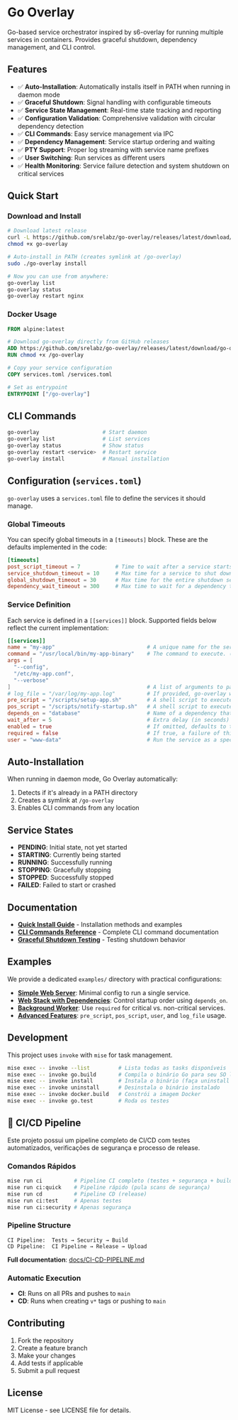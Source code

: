 # Go Overlay

Go-based service orchestrator inspired by s6-overlay for running multiple services in containers. Provides graceful shutdown, dependency management, and CLI control.

## Features

- ✅ **Auto-Installation**: Automatically installs itself in PATH when running in daemon mode
- ✅ **Graceful Shutdown**: Signal handling with configurable timeouts
- ✅ **Service State Management**: Real-time state tracking and reporting
- ✅ **Configuration Validation**: Comprehensive validation with circular dependency detection
- ✅ **CLI Commands**: Easy service management via IPC
- ✅ **Dependency Management**: Service startup ordering and waiting
- ✅ **PTY Support**: Proper log streaming with service name prefixes
- ✅ **User Switching**: Run services as different users
- ✅ **Health Monitoring**: Service failure detection and system shutdown on critical services

## Quick Start

### Download and Install
```bash
# Download latest release
curl -L https://github.com/srelabz/go-overlay/releases/latest/download/go-overlay -o go-overlay
chmod +x go-overlay

# Auto-install in PATH (creates symlink at /go-overlay)
sudo ./go-overlay install

# Now you can use from anywhere:
go-overlay list
go-overlay status
go-overlay restart nginx
```

### Docker Usage
```dockerfile
FROM alpine:latest

# Download go-overlay directly from GitHub releases
ADD https://github.com/srelabz/go-overlay/releases/latest/download/go-overlay /go-overlay
RUN chmod +x /go-overlay

# Copy your service configuration
COPY services.toml /services.toml

# Set as entrypoint
ENTRYPOINT ["/go-overlay"]
```

## CLI Commands

```bash
go-overlay                    # Start daemon
go-overlay list               # List services
go-overlay status             # Show status
go-overlay restart <service>  # Restart service
go-overlay install            # Manual installation
```

## Configuration (`services.toml`)

`go-overlay` uses a `services.toml` file to define the services it should manage.

### Global Timeouts

You can specify global timeouts in a `[timeouts]` block. These are the defaults implemented in the code:

```toml
[timeouts]
post_script_timeout = 7           # Time to wait after a service starts before running its `pos_script`.
service_shutdown_timeout = 10     # Max time for a service to shut down gracefully before being killed.
global_shutdown_timeout = 30      # Max time for the entire shutdown sequence to complete.
dependency_wait_timeout = 300     # Max time to wait for a dependency to start.
```

### Service Definition

Each service is defined in a `[[services]]` block. Supported fields below reflect the current implementation:

```toml
[[services]]
name = "my-app"                             # A unique name for the service. Used for logging and CLI commands. (Required)
command = "/usr/local/bin/my-app-binary"    # The command to execute. (Required)
args = [
  "--config",
  "/etc/my-app.conf",
  "--verbose"
]                                           # A list of arguments to pass to the command. (Optional)
# log_file = "/var/log/my-app.log"          # If provided, go-overlay will tail this file instead of attaching a PTY. (Optional)
pre_script = "/scripts/setup-app.sh"        # A shell script to execute before starting the main command. (Optional)
pos_script = "/scripts/notify-startup.sh"   # A shell script to execute after the service is considered started (runs after post_script_timeout). (Optional)
depends_on = "database"                     # Name of a dependency that must be started before this service. (Optional)
wait_after = 5                              # Extra delay (in seconds) after dependency is up, before starting this service. (Optional)
enabled = true                              # If omitted, defaults to true. (Optional)
required = false                            # If true, a failure of this service triggers a graceful shutdown of all services. (Optional, default: false)
user = "www-data"                           # Run the service as a specific user (uses `su`). (Optional)
```

## Auto-Installation

When running in daemon mode, Go Overlay automatically:
1. Detects if it's already in a PATH directory
2. Creates a symlink at `/go-overlay`
3. Enables CLI commands from any location

## Service States

- **PENDING**: Initial state, not yet started
- **STARTING**: Currently being started
- **RUNNING**: Successfully running
- **STOPPING**: Gracefully stopping
- **STOPPED**: Successfully stopped
- **FAILED**: Failed to start or crashed

## Documentation

- **[Quick Install Guide](docs/QUICK-INSTALL.md)** - Installation methods and examples
- **[CLI Commands Reference](docs/CLI-COMMANDS.md)** - Complete CLI command documentation
- **[Graceful Shutdown Testing](docs/TEST-GRACEFUL-SHUTDOWN.md)** - Testing shutdown behavior

## Examples

We provide a dedicated `examples/` directory with practical configurations:

- **[Simple Web Server](./examples/simple-web-server/README.md)**: Minimal config to run a single service.
- **[Web Stack with Dependencies](./examples/web-stack-deps/README.md)**: Control startup order using `depends_on`.
- **[Background Worker](./examples/background-worker/README.md)**: Use `required` for critical vs. non-critical services.
- **[Advanced Features](./examples/advanced-features/README.md)**: `pre_script`, `pos_script`, `user`, and `log_file` usage.

## Development

This project uses `invoke` with `mise` for task management.

```bash
mise exec -- invoke --list         # Lista todas as tasks disponíveis
mise exec -- invoke go.build       # Compila o binário Go para seu SO local
mise exec -- invoke install        # Instala o binário (faça uninstall com a próxima linha)
mise exec -- invoke uninstall      # Desinstala o binário instalado
mise exec -- invoke docker.build   # Constrói a imagem Docker
mise exec -- invoke go.test        # Roda os testes
```

## 🚀 CI/CD Pipeline

Este projeto possui um pipeline completo de CI/CD com testes automatizados, verificações de segurança e processo de release.

### Comandos Rápidos

```bash
mise run ci          # Pipeline CI completo (testes + segurança + build)
mise run ci:quick    # Pipeline rápido (pula scans de segurança)
mise run cd          # Pipeline CD (release)
mise run ci:test     # Apenas testes
mise run ci:security # Apenas segurança
```

### Pipeline Structure

```
CI Pipeline:  Tests → Security → Build
CD Pipeline:  CI Pipeline → Release → Upload
```

**Full documentation**: [docs/CI-CD-PIPELINE.md](docs/CI-CD-PIPELINE.md)

### Automatic Execution

- **CI**: Runs on all PRs and pushes to `main`
- **CD**: Runs when creating `v*` tags or pushing to `main`

## Contributing

1. Fork the repository
2. Create a feature branch
3. Make your changes
4. Add tests if applicable
5. Submit a pull request

## License

MIT License - see LICENSE file for details.
